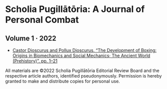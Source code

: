 #   Scholia Pugillātōria:  A Journal of Personal Combat
##  Volume 1 · 2022

- [Castor Dioscurus and Pollux Dioscurus.  “The Development of Boxing:  Origins in Biomechanics and Social Mechanics; The Ancient World (Prehistory)”.  pp. 1–21](./articles/vol-ess1-origins.pdf)

All materials are ©2022 Scholia Pugillātōria Editorial Review Board and the respective article authors, identified pseudonymously.  Permission is hereby granted to make and distribute copies for personal use.
